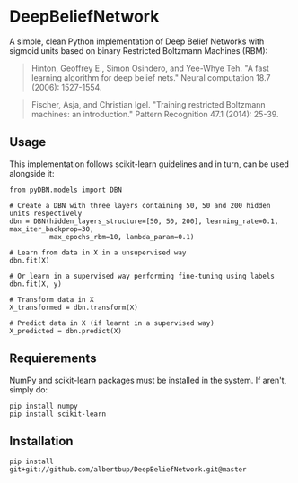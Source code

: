 # DeepBeliefNetwork
A simple, clean Python implementation of Deep Belief Networks with sigmoid units based on binary Restricted Boltzmann Machines (RBM):
> Hinton, Geoffrey E., Simon Osindero, and Yee-Whye Teh. "A fast learning algorithm for deep belief nets." Neural computation 18.7 (2006): 1527-1554.

> Fischer, Asja, and Christian Igel. "Training restricted Boltzmann machines: an introduction." Pattern Recognition 47.1 (2014): 25-39.

## Usage
This implementation follows scikit-learn guidelines and in turn, can be used alongside it:
    
    from pyDBN.models import DBN
  
    # Create a DBN with three layers containing 50, 50 and 200 hidden units respectively
    dbn = DBN(hidden_layers_structure=[50, 50, 200], learning_rate=0.1, max_iter_backprop=30,
              max_epochs_rbm=10, lambda_param=0.1)
    
    # Learn from data in X in a unsupervised way
    dbn.fit(X)
    
    # Or learn in a supervised way performing fine-tuning using labels
    dbn.fit(X, y)
    
    # Transform data in X
    X_transformed = dbn.transform(X)
    
    # Predict data in X (if learnt in a supervised way)
    X_predicted = dbn.predict(X)
    
## Requierements
NumPy and scikit-learn packages must be installed in the system. If aren't, simply do:
    
    pip install numpy
    pip install scikit-learn
  
## Installation

    pip install git+git://github.com/albertbup/DeepBeliefNetwork.git@master